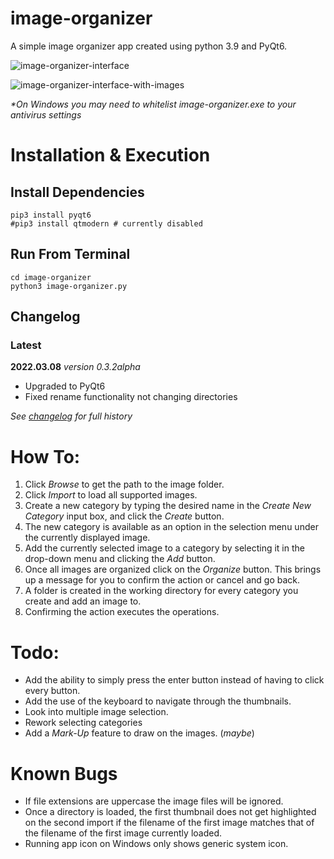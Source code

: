 # image-organizer
A simple image organizer app created using python 3.9 and PyQt6.


![image-organizer-interface](https://user-images.githubusercontent.com/65349554/156636831-8a84e9aa-cd1b-48e3-9f65-db1674662c7d.png)

![image-organizer-interface-with-images](https://user-images.githubusercontent.com/65349554/156636674-58906f19-5b28-4e37-851c-1f5b7f9c8323.png)


_*On Windows you may need to whitelist image-organizer.exe to your antivirus settings_  

# Installation & Execution
## Install Dependencies
```shell
pip3 install pyqt6
#pip3 install qtmodern # currently disabled
```
## Run From Terminal
```shell
cd image-organizer
python3 image-organizer.py
```

## Changelog

### Latest
**2022.03.08**
_version 0.3.2alpha_

- Upgraded to PyQt6
- Fixed rename functionality not changing directories

_See [changelog](./changelog.md) for full history_


# How To:
1. Click *Browse* to get the path to the image folder.
2. Click *Import* to load all supported images.
3. Create a new category by typing the desired name in the *Create New Category* input box, and click the *Create* button.
4. The new category is available as an option in the selection menu under the currently displayed image.
5. Add the currently selected image to a category by selecting it in the drop-down menu and clicking the *Add* button.
6. Once all images are organized click on the *Organize* button. This brings up a message for you to confirm the action or cancel and go back.
7. A folder is created in the working directory for every category you create and add an image to.
8. Confirming the action executes the operations.

# Todo:
- Add the ability to simply press the enter button instead of having to click every button.
- Add the use of the keyboard to navigate through the thumbnails.
- Look into multiple image selection.
- Rework selecting categories
- Add a *Mark-Up* feature to draw on the images. (*maybe*)

# Known Bugs
- If file extensions are uppercase the image files will be ignored.
- Once a directory is loaded, the first thumbnail does not get highlighted on the second import if the filename of the first image matches that of the filename of the first image currently loaded.
- Running app icon on Windows only shows generic system icon.
